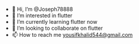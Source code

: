 - 👋 Hi, I’m @Joseph78888
- 👀 I’m interested in flutter 
- 🌱 I’m currently learning flutter now 
- 💞️ I’m looking to collaborate on flutter 
- 📫 How to reach me yousifkhalid544@gmail.com 

<!---
Joseph78888/Joseph78888 is a ✨ special ✨ repository because its `README.md` (this file) appears on your GitHub profile.
You can click the Preview link to take a look at your changes.
--->
